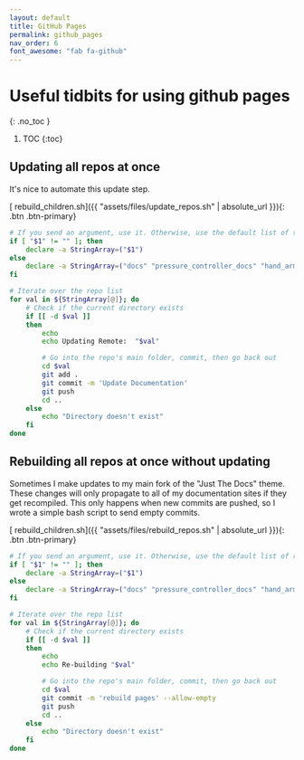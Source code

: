 ```yaml
---
layout: default
title: GitHub Pages
permalink: github_pages
nav_order: 6
font_awesome: "fab fa-github"
---
```



# <i class="{{ page.font_awesome }}"></i> Useful tidbits for using github pages
{: .no_toc }


1. TOC
{:toc}


## Updating all repos at once

It's nice to automate this update step. 

[<i class="fas fa-file-alt"></i> rebuild_children.sh]({{ "assets/files/update_repos.sh" | absolute_url }}){: .btn .btn-primary}

```bash
# If you send an argument, use it. Otherwise, use the default list of repos
if [ "$1" != "" ]; then
    declare -a StringArray=("$1")
else
    declare -a StringArray=("docs" "pressure_controller_docs" "hand_arm_cbt_docs")
fi

# Iterate over the repo list
for val in ${StringArray[@]}; do
	# Check if the current directory exists
	if [[ -d $val ]]
	then
		echo 
		echo Updating Remote:  "$val"

		# Go into the repo's main folder, commit, then go back out
		cd $val
		git add .
		git commit -m 'Update Documentation'
		git push
		cd ..
	else
		echo "Directory doesn't exist"
	fi  
done
```




## Rebuilding all repos at once without updating
Sometimes I make updates to my main fork of the "Just The Docs" theme. These changes will only propagate to all of my documentation sites if they get recompiled. This only happens when new commits are pushed, so I wrote a simple bash script to send empty commits.

[<i class="fas fa-file-alt"></i> rebuild_children.sh]({{ "assets/files/rebuild_repos.sh" | absolute_url }}){: .btn .btn-primary}

```bash
# If you send an argument, use it. Otherwise, use the default list of repos
if [ "$1" != "" ]; then
    declare -a StringArray=("$1")
else
    declare -a StringArray=("docs" "pressure_controller_docs" "hand_arm_cbt_docs")
fi

# Iterate over the repo list
for val in ${StringArray[@]}; do
	# Check if the current directory exists
	if [[ -d $val ]]
	then
		echo 
		echo Re-building "$val"

		# Go into the repo's main folder, commit, then go back out
		cd $val
		git commit -m 'rebuild pages' --allow-empty
		git push
		cd ..
	else
		echo "Directory doesn't exist"
	fi  
done
```



